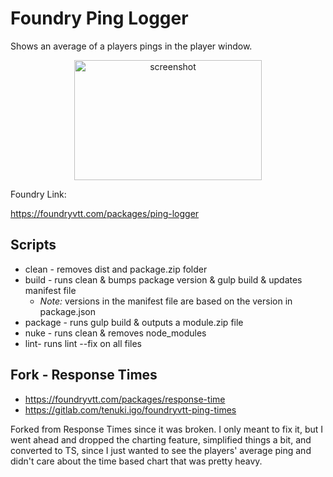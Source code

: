 # Foundry Ping Logger

Shows an average of a players pings in the player window.

<p align="center">
  <img src="https://i.imgur.com/LPD18Rc.png"  style="width:300px;height:192px;" alt="screenshot" />
</p>

Foundry Link:

https://foundryvtt.com/packages/ping-logger

## Scripts

- clean - removes dist and package.zip folder
- build - runs clean & bumps package version & gulp build & updates manifest file
  - _Note:_ versions in the manifest file are based on the version in package.json
- package - runs gulp build & outputs a module.zip file
- nuke - runs clean & removes node_modules
- lint- runs lint --fix on all files

## Fork - Response Times

- https://foundryvtt.com/packages/response-time
- https://gitlab.com/tenuki.igo/foundryvtt-ping-times

Forked from Response Times since it was broken. I only meant to fix it, but I went ahead and dropped the charting feature, simplified things a bit, and converted to TS, since I just wanted to see the players' average ping and didn't care about the time based chart that was pretty heavy.
